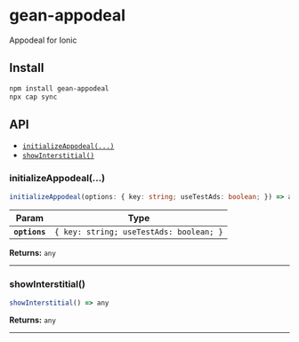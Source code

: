 # gean-appodeal

Appodeal for Ionic

## Install

```bash
npm install gean-appodeal
npx cap sync
```

## API

<docgen-index>

* [`initializeAppodeal(...)`](#initializeappodeal)
* [`showInterstitial()`](#showinterstitial)

</docgen-index>

<docgen-api>
<!--Update the source file JSDoc comments and rerun docgen to update the docs below-->

### initializeAppodeal(...)

```typescript
initializeAppodeal(options: { key: string; useTestAds: boolean; }) => any
```

| Param         | Type                                               |
| ------------- | -------------------------------------------------- |
| **`options`** | <code>{ key: string; useTestAds: boolean; }</code> |

**Returns:** <code>any</code>

--------------------


### showInterstitial()

```typescript
showInterstitial() => any
```

**Returns:** <code>any</code>

--------------------

</docgen-api>
